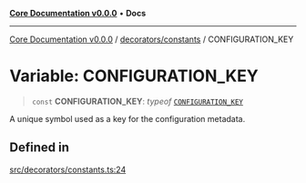 [**Core Documentation v0.0.0**](../../../README.md) • **Docs**

***

[Core Documentation v0.0.0](../../../modules.md) / [decorators/constants](../README.md) / CONFIGURATION\_KEY

# Variable: CONFIGURATION\_KEY

> `const` **CONFIGURATION\_KEY**: *typeof* [`CONFIGURATION_KEY`](CONFIGURATION_KEY.md)

A unique symbol used as a key for the configuration metadata.

## Defined in

[src/decorators/constants.ts:24](https://github.com/stonemjs/core/blob/be89f756f02a94c320588453a86b3e95bc4e060f/src/decorators/constants.ts#L24)
